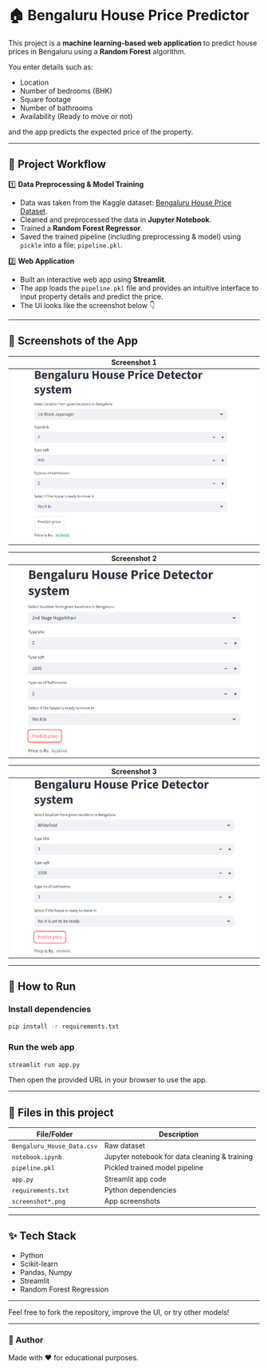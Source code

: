 # 🏠 Bengaluru House Price Predictor

This project is a **machine learning-based web application** to predict house prices in Bengaluru using a **Random Forest** algorithm.  

You enter details such as:
- Location
- Number of bedrooms (BHK)
- Square footage
- Number of bathrooms
- Availability (Ready to move or not)

and the app predicts the expected price of the property.

---

## 📂 Project Workflow

1️⃣ **Data Preprocessing & Model Training**
- Data was taken from the Kaggle dataset: [Bengaluru House Price Dataset](https://www.kaggle.com/datasets/lovishbansal123/dataset-for-bengaluru-house-price-prediction).
- Cleaned and preprocessed the data in **Jupyter Notebook**.
- Trained a **Random Forest Regressor**.
- Saved the trained pipeline (including preprocessing & model) using `pickle` into a file: `pipeline.pkl`.

2️⃣ **Web Application**
- Built an interactive web app using **Streamlit**.
- The app loads the `pipeline.pkl` file and provides an intuitive interface to input property details and predict the price.
- The UI looks like the screenshot below 👇

---

## 🌟 Screenshots of the App

| Screenshot 1|
|------------|
| ![App Screenshot](screenshot1.png) |

| Screenshot 2|
|------------|
| ![App Screenshot](screenshot2.png) |

| Screenshot 3|
|------------|
| ![App Screenshot](screenshot3.png) |

---

## 🚀 How to Run

### Install dependencies
```bash
pip install -r requirements.txt
```

### Run the web app
```bash
streamlit run app.py
```

Then open the provided URL in your browser to use the app.

---

## 📄 Files in this project

| File/Folder        | Description                                    |
|---------------------|-----------------------------------------------|
| `Bengaluru_House_Data.csv` | Raw dataset |
| `notebook.ipynb`    | Jupyter notebook for data cleaning & training |
| `pipeline.pkl`      | Pickled trained model pipeline |
| `app.py`            | Streamlit app code |
| `requirements.txt`  | Python dependencies |
| `screenshot*.png`   | App screenshots |

---

## ✨ Tech Stack

- Python
- Scikit-learn
- Pandas, Numpy
- Streamlit
- Random Forest Regression

---

Feel free to fork the repository, improve the UI, or try other models!

---

### 🔗 Author
Made with ❤️ for educational purposes.
